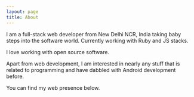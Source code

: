 ```yaml
---
layout: page
title: About
---
```


I am a full-stack web developer from New Delhi NCR, India taking baby steps into the software world.
Currently working with Ruby and JS stacks.

I love working with open source software.

Apart from web development, I am interested in nearly any stuff that is related to programming and have dabbled with Android development before.

You can find my web presence below.

<div class="about-page-icons">
  <a href="https://twitter.com/{{ site.author.twitter }}">
    <span class="fa-stack fa-2x">
      <i class="fa fa-square fa-stack-2x"></i>
      <i class="fa fa-twitter fa-inverse fa-stack-1x"></i>
    </span>
  </a>
  <a href="https://github.com/{{ site.author.github }}">
    <span class="fa-stack fa-2x">
      <i class="fa fa-square fa-stack-2x"></i>
      <i class="fa fa-github fa-inverse fa-stack-1x"></i>
    </span>
  </a>
  <a href="https://linkedin.com/in/{{ site.author.linkedin }}">
    <span class="fa-stack fa-2x">
      <i class="fa fa-square fa-stack-2x"></i>
      <i class="fa fa-linkedin fa-inverse fa-stack-1x"></i>
    </span>
  </a>
  <a href="https://stackoverflow.com/users/{{ site.author.stackoverflow }}">
    <span class="fa-stack fa-2x">
      <i class="fa fa-square fa-stack-2x"></i>
      <i class="fa fa-stack-overflow fa-inverse fa-stack-1x"></i>
    </span>
  </a>
  <a href="http://reddit.com/user/{{ site.author.reddit }}">
    <span class="fa-stack fa-2x">
      <i class="fa fa-square fa-stack-2x"></i>
      <i class="fa fa-inverse fa-reddit fa-stack-1x"></i>
    </span>
  </a>
  <a href="https://news.ycombinator.com/user?id={{ site.author.ycombinator }}">
    <span class="fa-stack fa-2x">
      <i class="fa fa-square fa-stack-2x"></i>
      <i class="fa fa-hacker-news fa-inverse fa-stack-1x"></i>
    </span>
  </a>
  <a href="mailto:{{ site.author.email }}">
    <span class="fa-stack fa-2x">
      <i class="fa fa-square fa-stack-2x"></i>
      <i class="fa fa-envelope fa-inverse fa-stack-1x"></i>
    </span>
  </a>
  <a href="{{ site.url }}/atom.xml">
    <span class="fa-stack fa-2x">
      <i class="fa fa-square fa-stack-2x"></i>
      <i class="fa fa-rss fa-inverse fa-stack-1x"></i>
    </span>
  </a>
</div>
